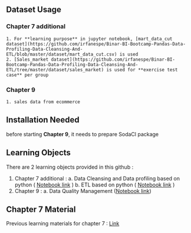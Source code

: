 ## Dataset Usage
### Chapter 7 additional
    1. For **learning purpose** in jupyter notebook, [mart_data_cut dataset](https://github.com/irfanespe/Binar-BI-Bootcamp-Pandas-Data-Profiling-Data-Cleansing-And-ETL/blob/master/dataset/mart_data_cut.csv) is used
    2. [Sales_market dataset](https://github.com/irfanespe/Binar-BI-Bootcamp-Pandas-Data-Profiling-Data-Cleansing-And-ETL/tree/master/dataset/sales_market) is used for **exercise test case** per group
### Chapter 9
    1. sales data from ecommerce 
    
## Installation Needed
before starting **Chapter 9**, it needs to prepare SodaCl package  

## Learning Objects
There are 2 learning objects provided in this github :
1. Chapter 7 additional :
    a. Data Cleansing and Data profiling based on python ( [Notebook link](https://github.com/irfanespe/Binar-BI-Bootcamp-Pandas-Data-Profiling-Data-Cleansing-And-ETL/blob/master/notebook/Data%20profiling%20and%20Data%20Cleansing.ipynb) )
    b. ETL based on python ( [Notebook link](https://github.com/irfanespe/Binar-BI-Bootcamp-Pandas-Data-Profiling-Data-Cleansing-And-ETL/blob/master/notebook/Exercise%20ETL.ipynb) )
2. Chapter 9 :
    a. Data Quality Management ([Notebook link](https://github.com/irfanespe/Binar-BI-Bootcamp-Python-Data-Profiling-Data-Cleansing-And-ETL/blob/master/chapter9_notebook/Data%20Quality%20Soda/sodacl_exercise.ipynb))
   
## Chapter 7 Material
Previous learning materials for chapter 7 : [Link](https://github.com/alimurtadho/Bootcamp-BI-hands-on)
